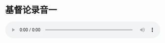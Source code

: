 # 基督论录音一

<audio style="width: 100%;" preload="false" controls controlslist="nodownload"><source src="//file.simai.life/audio/mp3/old/27392.mp3" type="audio/mpeg">Your browser does not support the audio element.</audio>



